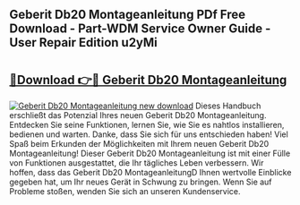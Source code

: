 ## Geberit Db20 Montageanleitung PDf Free Download - Part-WDM Service Owner Guide - User Repair Edition u2yMi

# <h2><a href="http://df7y8q.blite.top/?on=Geberit+Db20+Montageanleitung">🔗Download 👉🔴 Geberit Db20 Montageanleitung</a></h2>

[![Geberit Db20 Montageanleitung new download](https://i.imgur.com/lujVjoI.png)](http://df7y8q.blite.top/?on=Geberit+Db20+Montageanleitung)
Dieses Handbuch erschließt das Potenzial Ihres neuen Geberit Db20 Montageanleitung. Entdecken Sie seine Funktionen, lernen Sie, wie Sie es nahtlos installieren, bedienen und warten. Danke, dass Sie sich für uns entschieden haben! Viel Spaß beim Erkunden der Möglichkeiten mit Ihrem neuen Geberit Db20 Montageanleitung! Dieser Geberit Db20 Montageanleitung ist mit einer Fülle von Funktionen ausgestattet, die Ihr tägliches Leben verbessern. Wir hoffen, dass das Geberit Db20 MontageanleitungD Ihnen wertvolle Einblicke gegeben hat, um Ihr neues Gerät in Schwung zu bringen. Wenn Sie auf Probleme stoßen, wenden Sie sich an unseren Kundenservice.
